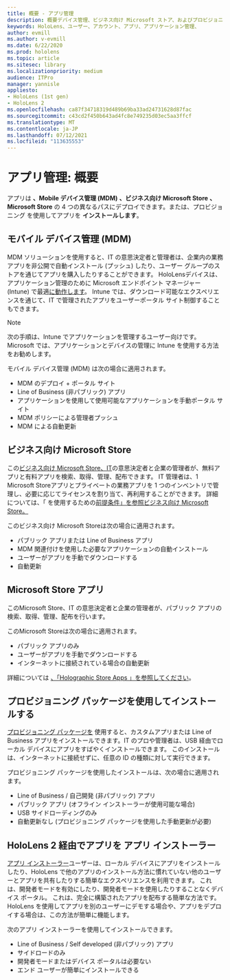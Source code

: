 ```yaml
---
title: 概要 - アプリ管理
description: 概要デバイス管理、ビジネス向け Microsoft ストア、およびプロビジョニング パッケージを使用した Mixed Reality アプリ管理の概要について説明します。
keywords: HoloLens、ユーザー、アカウント、アプリ、アプリケーション管理、
author: evmill
ms.author: v-evmill
ms.date: 6/22/2020
ms.prod: hololens
ms.topic: article
ms.sitesec: library
ms.localizationpriority: medium
audience: ITPro
manager: yannisle
appliesto:
- HoloLens (1st gen)
- HoloLens 2
ms.openlocfilehash: ca87f34718319d489b69ba33ad24731628d87fac
ms.sourcegitcommit: c43cd2f450b643ad4fc8e749235d03ec5aa3ffcf
ms.translationtype: MT
ms.contentlocale: ja-JP
ms.lasthandoff: 07/12/2021
ms.locfileid: "113635553"
---
```

# <a name="app-management-overview"></a>アプリ管理: 概要

アプリは **、Mobile デバイス管理 (MDM)** **、ビジネス向け Microsoft Store** **、Microsoft Store** の 4 つの異なるパスにデプロイできます。または、プロビジョニング を使用してアプリを **インストールします**。

## <a name="mobile-device-management-mdm"></a>モバイル デバイス管理 (MDM)

MDM ソリューションを使用すると、IT の意思決定者と管理者は、企業内の業務アプリを非公開で自動インストール (プッシュ) したり、ユーザー グループのストアを通じてアプリを購入したりすることができます。 HoloLensデバイスは、アプリケーション管理のために Microsoft エンドポイント マネージャー (Intune) で最適[に動作します](app-deploy-intune.md)。 Intune では、ダウンロード可能なエクスペリエンスを通じて、IT で管理されたアプリをユーザーポータル サイト制御することもできます。

> [!NOTE]
> 次の手順は、Intune でアプリケーションを管理するユーザー向けです。 Microsoft では、アプリケーションとデバイスの管理に Intune を使用する方法をお勧めします。

モバイル デバイス管理 (MDM) は次の場合に適用されます。

* MDM のデプロイ + ポータル サイト
* Line of Business (非パブリック) アプリ
* アプリケーションを使用して使用可能なアプリケーションを手動ポータル サイト
* MDM ポリシーによる管理者プッシュ
* MDM による自動更新

## <a name="microsoft-store-for-business"></a>ビジネス向け Microsoft Store

この[ビジネス向け Microsoft Store、IT](app-deploy-store-business.md)の意思決定者と企業の管理者が、無料アプリと有料アプリを検索、取得、管理、配布できます。 IT 管理者は、1 Microsoft Storeアプリとプライベートの業務アプリを 1 つのインベントリで管理し、必要に応じてライセンスを割り当て、再利用することができます。 詳細については、「 を使用するための[前提条件」を参照ビジネス向け Microsoft Store。](/microsoft-store/prerequisites-microsoft-store-for-business)

このビジネス向け Microsoft Storeは次の場合に適用されます。

* パブリック アプリまたは Line of Business アプリ
* MDM 関連付けを使用した必要なアプリケーションの自動インストール
* ユーザーがアプリを手動でダウンロードする
* 自動更新

## <a name="microsoft-store-apps"></a>Microsoft Store アプリ

このMicrosoft Store、IT の意思決定者と企業の管理者が、パブリック アプリの検索、取得、管理、配布を行います。

このMicrosoft Storeは次の場合に適用されます。

* パブリック アプリのみ
* ユーザーがアプリを手動でダウンロードする
* インターネットに接続されている場合の自動更新

詳細については [、「Holographic Store Apps 」を参照してください](/hololens/holographic-store-apps)。

## <a name="install-via-provisioning-packages"></a>プロビジョニング パッケージを使用してインストールする

[プロビジョニング パッケージを](app-deploy-provisioning-package.md) 使用すると、カスタムアプリまたは Line of Business アプリをインストールできます。IT のプロや管理者は、USB 経由でローカル デバイスにアプリをすばやくインストールできます。 このインストールは、インターネットに接続せずに、任意の ID の種類に対して実行できます。

プロビジョニング パッケージを使用したインストールは、次の場合に適用されます。

* Line of Business / 自己開発 (非パブリック) アプリ
* パブリック アプリ (オフライン インストーラーが使用可能な場合)
* USB サイドローディングのみ
* 自動更新なし (プロビジョニング パッケージを使用した手動更新が必要)

## <a name="install-apps-on-hololens-2-via-app-installer"></a>HoloLens 2 経由でアプリを アプリ インストーラー

[アプリ インストーラー](app-deploy-app-installer.md)ユーザーは、ローカル デバイスにアプリをインストールしたり、HoloLens で他のアプリのインストール方法に慣れていない他のユーザーとアプリを共有したりする簡単なエクスペリエンスを利用できます。 これは、開発者モードを有効にしたり、開発者モードを使用したりすることなくデバイス ポータル。 これは、完全に構築されたアプリを配布する簡単な方法です。 HoloLens を使用してアプリを別のユーザーにデモする場合や、アプリをデプロイする場合は、この方法が簡単に機能します。

次のアプリ インストーラーを使用してインストールできます。

* Line of Business / Self developed (非パブリック) アプリ
* サイドロードのみ
* 開発者モードまたはデバイス ポータルは必要ない
* エンド ユーザーが簡単にインストールできる
